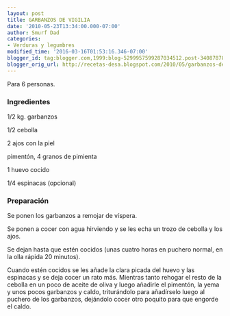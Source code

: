 ```yaml
---
layout: post
title: GARBANZOS DE VIGILIA
date: '2010-05-23T13:34:00.000-07:00'
author: Smurf Dad
categories:
- Verduras y legumbres
modified_time: '2016-03-16T01:53:16.346-07:00'
blogger_id: tag:blogger.com,1999:blog-5299957599287034512.post-3408787850930956022
blogger_orig_url: http://recetas-desa.blogspot.com/2010/05/garbanzos-de-vigilia.html
---
```


Para 6 personas.

<a name='more'></a>

<h3>Ingredientes</h3>

1/2 kg. garbanzos

1/2 cebolla

2 ajos con la piel

piment&oacute;n, 4 granos de pimienta

1 huevo cocido

1/4 espinacas (opcional)

<h3>Preparaci&oacute;n</h3>

Se ponen los garbanzos a remojar de v&iacute;spera.

Se ponen a cocer con agua hirviendo y se les echa un trozo de cebolla y los ajos.

Se dejan hasta que est&eacute;n cocidos (unas cuatro horas en puchero normal, en la olla r&aacute;pida 20 minutos).

Cuando est&eacute;n cocidos se les a&ntilde;ade la clara picada del huevo y las espinacas y se deja cocer un rato m&aacute;s. Mientras tanto rehogar el resto de la cebolla en un poco de aceite de oliva y luego a&ntilde;adirle el piment&oacute;n, la yema y unos pocos garbanzos y caldo, tritur&aacute;ndolo para a&ntilde;ad&iacute;rselo luego al puchero de los garbanzos, dej&aacute;ndolo cocer otro poquito para que engorde el caldo.

